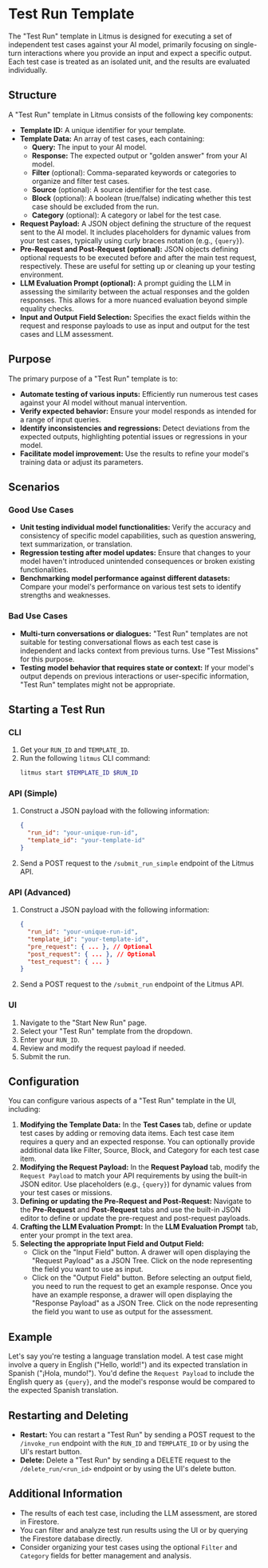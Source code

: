 # Test Run Template

The "Test Run" template in Litmus is designed for executing a set of independent test cases against your AI model, primarily focusing on single-turn interactions where you provide an input and expect a specific output. Each test case is treated as an isolated unit, and the results are evaluated individually.

## Structure

A "Test Run" template in Litmus consists of the following key components:

- **Template ID:** A unique identifier for your template.
- **Template Data:** An array of test cases, each containing:
  - **Query:** The input to your AI model.
  - **Response:** The expected output or "golden answer" from your AI model.
  - **Filter** (optional): Comma-separated keywords or categories to organize and filter test cases.
  - **Source** (optional): A source identifier for the test case.
  - **Block** (optional): A boolean (true/false) indicating whether this test case should be excluded from the run.
  - **Category** (optional): A category or label for the test case.
- **Request Payload:** A JSON object defining the structure of the request sent to the AI model. It includes placeholders for dynamic values from your test cases, typically using curly braces notation (e.g., `{query}`).
- **Pre-Request and Post-Request (optional):** JSON objects defining optional requests to be executed before and after the main test request, respectively. These are useful for setting up or cleaning up your testing environment.
- **LLM Evaluation Prompt (optional):** A prompt guiding the LLM in assessing the similarity between the actual responses and the golden responses. This allows for a more nuanced evaluation beyond simple equality checks.
- **Input and Output Field Selection:** Specifies the exact fields within the request and response payloads to use as input and output for the test cases and LLM assessment.

## Purpose

The primary purpose of a "Test Run" template is to:

- **Automate testing of various inputs:** Efficiently run numerous test cases against your AI model without manual intervention.
- **Verify expected behavior:** Ensure your model responds as intended for a range of input queries.
- **Identify inconsistencies and regressions:** Detect deviations from the expected outputs, highlighting potential issues or regressions in your model.
- **Facilitate model improvement:** Use the results to refine your model's training data or adjust its parameters.

## Scenarios

### Good Use Cases

- **Unit testing individual model functionalities:** Verify the accuracy and consistency of specific model capabilities, such as question answering, text summarization, or translation.
- **Regression testing after model updates:** Ensure that changes to your model haven't introduced unintended consequences or broken existing functionalities.
- **Benchmarking model performance against different datasets:** Compare your model's performance on various test sets to identify strengths and weaknesses.

### Bad Use Cases

- **Multi-turn conversations or dialogues:** "Test Run" templates are not suitable for testing conversational flows as each test case is independent and lacks context from previous turns. Use "Test Missions" for this purpose.
- **Testing model behavior that requires state or context:** If your model's output depends on previous interactions or user-specific information, "Test Run" templates might not be appropriate.

## Starting a Test Run

### CLI

1. Get your `RUN_ID` and `TEMPLATE_ID`.
2. Run the following `litmus` CLI command:
   ```bash
   litmus start $TEMPLATE_ID $RUN_ID
   ```

### API (Simple)

1. Construct a JSON payload with the following information:
   ```json
   {
     "run_id": "your-unique-run-id",
     "template_id": "your-template-id"
   }
   ```
2. Send a POST request to the `/submit_run_simple` endpoint of the Litmus API.

### API (Advanced)

1. Construct a JSON payload with the following information:
   ```json
   {
     "run_id": "your-unique-run-id",
     "template_id": "your-template-id",
     "pre_request": { ... }, // Optional
     "post_request": { ... }, // Optional
     "test_request": { ... }
   }
   ```
2. Send a POST request to the `/submit_run` endpoint of the Litmus API.

### UI

1. Navigate to the "Start New Run" page.
2. Select your "Test Run" template from the dropdown.
3. Enter your `RUN_ID`.
4. Review and modify the request payload if needed.
5. Submit the run.

## Configuration

You can configure various aspects of a "Test Run" template in the UI, including:

1. **Modifying the Template Data:** In the **Test Cases** tab, define or update test cases by adding or removing data items. Each test case item requires a query and an expected response. You can optionally provide additional data like Filter, Source, Block, and Category for each test case item.
2. **Modifying the Request Payload:** In the **Request Payload** tab, modify the `Request Payload` to match your API requirements by using the built-in JSON editor. Use placeholders (e.g., `{query}`) for dynamic values from your test cases or missions.
3. **Defining or updating the Pre-Request and Post-Request:** Navigate to the **Pre-Request** and **Post-Request** tabs and use the built-in JSON editor to define or update the pre-request and post-request payloads.
4. **Crafting the LLM Evaluation Prompt:** In the **LLM Evaluation Prompt** tab, enter your prompt in the text area.
5. **Selecting the appropriate Input Field and Output Field:**
   - Click on the "Input Field" button. A drawer will open displaying the "Request Payload" as a JSON Tree. Click on the node representing the field you want to use as input.
   - Click on the "Output Field" button. Before selecting an output field, you need to run the request to get an example response. Once you have an example response, a drawer will open displaying the "Response Payload" as a JSON Tree. Click on the node representing the field you want to use as output for the assessment.

## Example

Let's say you're testing a language translation model. A test case might involve a query in English ("Hello, world!") and its expected translation in Spanish ("¡Hola, mundo!"). You'd define the `Request Payload` to include the English query as `{query}`, and the model's response would be compared to the expected Spanish translation.

## Restarting and Deleting

- **Restart:** You can restart a "Test Run" by sending a POST request to the `/invoke_run` endpoint with the `RUN_ID` and `TEMPLATE_ID` or by using the UI's restart button.
- **Delete:** Delete a "Test Run" by sending a DELETE request to the `/delete_run/<run_id>` endpoint or by using the UI's delete button.

## Additional Information

- The results of each test case, including the LLM assessment, are stored in Firestore.
- You can filter and analyze test run results using the UI or by querying the Firestore database directly.
- Consider organizing your test cases using the optional `Filter` and `Category` fields for better management and analysis.
